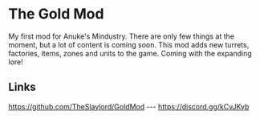 # The Gold Mod
My first mod for Anuke's Mindustry. There are only few things at the moment, but a lot of content is coming soon. This mod adds new turrets, factories, items, zones and units to the game.
Coming with the expanding lore!

## Links
https://github.com/TheSlaylord/GoldMod --- https://discord.gg/kCvJKyb
